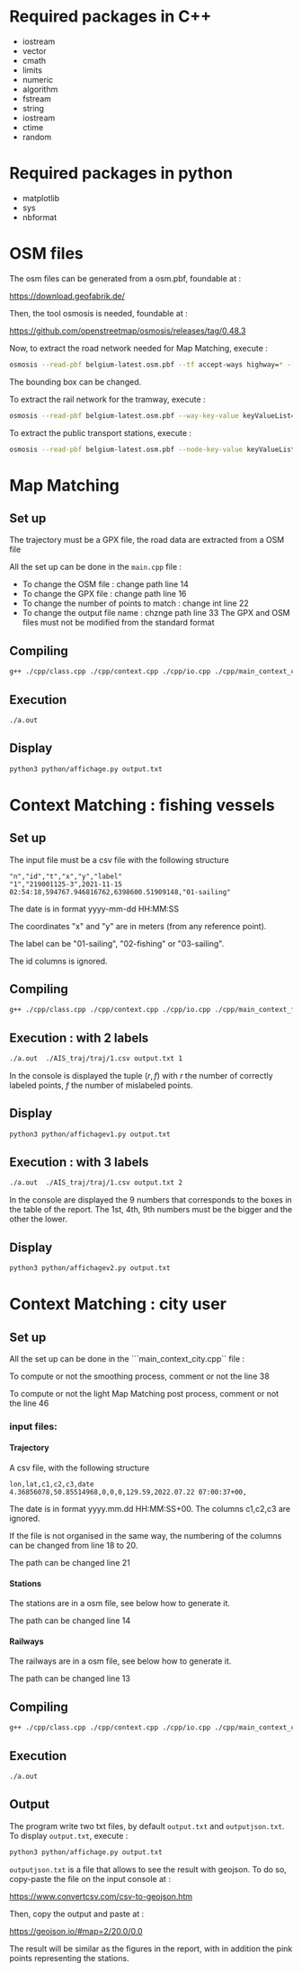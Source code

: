 # Required packages in C++
- iostream 
-  vector 
-  cmath 
-  limits 
-  numeric 
-  algorithm 
-  fstream 
-  string 
-  iostream 
-  ctime 
-  random 
# Required packages in python
- matplotlib
- sys
- nbformat


# OSM files
The osm files can be generated from a osm.pbf, foundable at :

https://download.geofabrik.de/

Then, the tool osmosis is needed, foundable at :

https://github.com/openstreetmap/osmosis/releases/tag/0.48.3

Now, to extract the road network needed for Map Matching, execute :
```bash
osmosis --read-pbf belgium-latest.osm.pbf --tf accept-ways highway=* --used-node --bounding-box top=50.8562 left=4.3525 bottom=50.8126 right=4.3869 --write-xml file="brussels.osm"
```
The bounding box can be changed.

To extract the rail network for the tramway, execute :
```bash
osmosis --read-pbf belgium-latest.osm.pbf --way-key-value keyValueList="railway.tram" --used-node --bounding-box top=50.8718 left=4.2967 bottom=50.7973 right=4.4096 --write-xml file="brussels_rail.osm"
```

To extract the public transport stations, execute :
```bash
osmosis --read-pbf belgium-latest.osm.pbf --node-key-value keyValueList="public_transport.station,public_transport.stop_position" --bounding-box top=50.8718 left=4.2967 bottom=50.7973 right=4.4096 --write-xml file="bruxelles_stops.osm"
```





# Map Matching

## Set up 
The trajectory must be a GPX file, the road data are extracted from a OSM file

All the set up can be done in the ```main.cpp``` file :
- To change the OSM file : change path line 14
- To change the GPX file : change path line 16
- To change the number of points to match : change int line 22
- To change the output file name : chznge path line 33
The GPX and OSM files must not be modified from the standard format
## Compiling 
```bash
g++ ./cpp/class.cpp ./cpp/context.cpp ./cpp/io.cpp ./cpp/main_context_city.cpp 
```
## Execution
```bash
./a.out 
```
## Display
```bash
python3 python/affichage.py output.txt 
```
# Context Matching : fishing vessels
## Set up 
The input file must be a csv file with the following structure
```
"n","id","t","x","y","label"
"1","219001125-3",2021-11-15 02:54:18,594767.946816762,6398600.51909148,"01-sailing"
```
The date is in format yyyy-mm-dd HH:MM:SS

The coordinates "x" and "y" are in meters (from any reference point). 

The label can be "01-sailing", "02-fishing" or "03-sailing".

The id columns is ignored.


## Compiling
```bash
g++ ./cpp/class.cpp ./cpp/context.cpp ./cpp/io.cpp ./cpp/main_context_fishing.cpp 
```
## Execution : with 2 labels
```bash
./a.out  ./AIS_traj/traj/1.csv output.txt 1
```
In the console is displayed the tuple $(r,f)$ with $r$ the number of correctly labeled points, $f$ the number of mislabeled points.
## Display
```bash
python3 python/affichagev1.py output.txt 
```
## Execution : with 3 labels
```bash
./a.out  ./AIS_traj/traj/1.csv output.txt 2
```
In the console are displayed the 9 numbers that corresponds to the boxes in the table of the report. The 1st, 4th, 9th numbers must be the bigger and the other the lower.
## Display
```bash
python3 python/affichagev2.py output.txt 
```
# Context Matching : city user
## Set up
All the set up can be done in the ```main_context_city.cpp`` file :

To compute or not the smoothing process, comment or not the line 38

To compute or not the light Map Matching post process, comment or not the line 46
### input files:
#### Trajectory
A csv file, with the following structure
```
lon,lat,c1,c2,c3,date
4.36856078,50.85514968,0,0,0,129.59,2022.07.22 07:00:37+00,
```
The date is in format yyyy.mm.dd HH:MM:SS+00. The columns c1,c2,c3 are ignored.

If the file is not organised in the same way, the numbering of the columns can be changed from line  18 to 20.

The path can be changed line 21
#### Stations
The stations are in a osm file, see below how to generate it.

The path can be changed line 14
#### Railways
The railways are in a osm file, see below how to generate it.

The path can be changed line 13
## Compiling 
```bash
g++ ./cpp/class.cpp ./cpp/context.cpp ./cpp/io.cpp ./cpp/main_context_city.cpp 
```
## Execution
```bash
./a.out 
```
## Output
The program write two txt files, by default ```output.txt``` and ```outputjson.txt```. To display ```output.txt```, execute :
```bash
python3 python/affichage.py output.txt 
```
```outputjson.txt``` is a file that allows to see the result with geojson. To do so, copy-paste the file on the input console at :

https://www.convertcsv.com/csv-to-geojson.htm

Then, copy the output and paste at :

https://geojson.io/#map=2/20.0/0.0

The result will be similar as the figures in the report, with in addition the pink points representing the stations.


